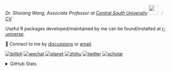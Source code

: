 
<p><em>Dr. Shixiang Wang, Associate Professor at <a href="https://en.csu.edu.cn/">Central South University</a> <img src="https://media.giphy.com/media/WUlplcMpOCEmTGBtBW/giphy.gif" width="30">  ｜ <a href="https://shixiangwang.github.io/cv-shixiang/">CV</a>
</em></p>

Useful R packages developed/maintained by me can be found/installed at [r-universe](https://shixiangwang.r-universe.dev/).

💬 Connect to me by
[discussions](https://github.com/ShixiangWang/self-study/discussions) or [email](mailto:shixiang1994wang@gmail.com). 

[![bilibili](https://img.shields.io/badge/王诗翔-B站-yellow)](https://space.bilibili.com/11553374) [![wechat](https://img.shields.io/badge/王诗翔-微信公众号-important)](https://shixiangwang.github.io/home/logo/qrcode.jpg) [![planet](https://img.shields.io/badge/王诗翔-知识星球-blueviolet)](https://t.zsxq.com/rBqbIei)  [![zhihu](https://img.shields.io/badge/王诗翔-知乎-blue)](https://www.zhihu.com/people/shixiangwang) [![twitter](https://img.shields.io/badge/WangShxiang-twitter-ff69b4)](https://twitter.com/WangShxiang) [![scholar](https://img.shields.io/badge/ShixiangWang-Scholar-00ffff)](https://scholar.google.com/citations?user=FvNp0NkAAAAJ) 

<details>
 
<summary>GitHub Stats</summary>


<!--START_SECTION:waka-->
**🐱 My GitHub Data** 

> 📦 5.0 MB Used in GitHub's Storage 
 > 
> 🏆 535 Contributions in the Year 2025
 > 
> 🚫 Not Opted to Hire
 > 
> 📜 100 Public Repositories 
 > 
> 🔑 30 Private Repositories 
 > 
**I'm an Early 🐤** 

```text
🌞 Morning                2293 commits        ████░░░░░░░░░░░░░░░░░░░░░   16.74 % 
🌆 Daytime                5836 commits        ███████████░░░░░░░░░░░░░░   42.61 % 
🌃 Evening                4630 commits        ████████░░░░░░░░░░░░░░░░░   33.81 % 
🌙 Night                  937 commits         ██░░░░░░░░░░░░░░░░░░░░░░░   06.84 % 
```
📅 **I'm Most Productive on Tuesday** 

```text
Monday                   2163 commits        ████░░░░░░░░░░░░░░░░░░░░░   15.79 % 
Tuesday                  2518 commits        █████░░░░░░░░░░░░░░░░░░░░   18.38 % 
Wednesday                2294 commits        ████░░░░░░░░░░░░░░░░░░░░░   16.75 % 
Thursday                 2209 commits        ████░░░░░░░░░░░░░░░░░░░░░   16.13 % 
Friday                   2071 commits        ████░░░░░░░░░░░░░░░░░░░░░   15.12 % 
Saturday                 1051 commits        ██░░░░░░░░░░░░░░░░░░░░░░░   07.67 % 
Sunday                   1390 commits        ███░░░░░░░░░░░░░░░░░░░░░░   10.15 % 
```


**I Mostly Code in R** 

```text
R                        86 repos            ██████████████░░░░░░░░░░░   54.78 % 
HTML                     24 repos            ████░░░░░░░░░░░░░░░░░░░░░   15.29 % 
JavaScript               9 repos             █░░░░░░░░░░░░░░░░░░░░░░░░   05.73 % 
Python                   7 repos             █░░░░░░░░░░░░░░░░░░░░░░░░   04.46 % 
Lua                      1 repo              ░░░░░░░░░░░░░░░░░░░░░░░░░   00.64 % 
```




 Last Updated on 27/07/2025 18:59:00 UTC
<!--END_SECTION:waka-->

> These Readme stats are generated using github action [awesome-readme-stats](https://github.com/anmol098/waka-readme-stats)

-----

**NOTE: Top languages does not indicate my skill level or anything like that. It is just a metric of which languages have been hosted by me on GitHub based on the usage across repositories.**

</details>
